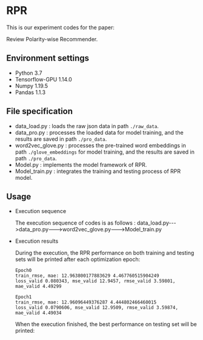 # RPR

This is our experiment codes for the paper:

Review Polarity-wise Recommender.

## Environment settings
* Python 3.7
* Tensorflow-GPU 1.14.0
* Numpy 1.19.5
* Pandas 1.1.3

## File specification
* data_load.py : loads the raw json data in path `./raw_data`.
* data_pro.py : processes the loaded data for model training, and the results are saved in path `./pro_data`.
* word2vec_glove.py : processes the pre-trained word embeddings in path `./glove_embeddings` for model training, and the results are saved in path `./pro_data`.
* Model.py : implements the model framework of RPR.
* Model_train.py : integrates the training and testing process of RPR model.

## Usage
* Execution sequence

  The execution sequence of codes is as follows : data_load.py--->data_pro.py--->word2vec_glove.py--->Model_train.py
  
* Execution results

  During the execution, the RPR performance on both training and testing sets will be printed after each optimization epoch:
  
  ```
  Epoch0
  train_rmse, mae: 12.963800177883629 4.467760515904249
  loss_valid 0.080343, mse_valid 12.9457, rmse_valid 3.59801, mae_valid 4.49299

  Epoch1
  train_rmse, mae: 12.96096449376287 4.444802466460015
  loss_valid 0.0790606, mse_valid 12.9509, rmse_valid 3.59874, mae_valid 4.49034
  ```
  
  When the execution finished, the best performance on testing set will be printed:
